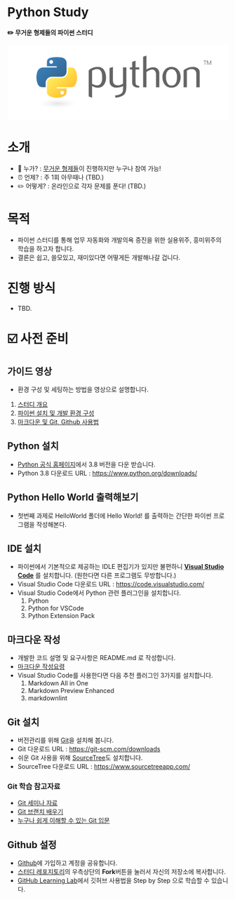 Python Study
====================================

**✏️ 무거운 형제들의 파이썬 스터디**

![Python](python-logo.png)

# 소개

-	💁 누가? : [무거운 형제들](http://heavybros.dothome.co.kr/)이 진행하지만 누구나 참여 가능!
-	⏰ 언제? : 주 1회 아무때나 (TBD.)
-	✏️ 어떻게? : 온라인으로 각자 문제를 푼다! (TBD.)

# 목적

- 파이썬 스터디를 통해 업무 자동화와 개발의욕 증진을 위한 실용위주, 흥미위주의 학습을 하고자 합니다. 
- 결론은 쉽고, 쓸모있고, 재미있다면 어떻게든 개발해나갈 겁니다. 

# 진행 방식

- TBD.

# ☑️ 사전 준비

## 가이드 영상 

- 환경 구성 및 세팅하는 방법을 영상으로 설명합니다.

1. [스터디 개요](https://www.youtube.com/watch?v=UwuDv9WCj64)
2. [파이썬 설치 및 개발 환경 구성](https://www.youtube.com/watch?v=UHBh0EHOGXU)
3. [마크다운 및 Git, Github 사용법](https://www.youtube.com/watch?v=j0NclhMCPfA)

## Python 설치

- [Python 공식 홈페이지](https://www.python.org/downloads/)에서 3.8 버전을 다운 받습니다. 
- Python 3.8 다운로드 URL : https://www.python.org/downloads/

## Python Hello World 출력해보기

- 첫번째 과제로 HelloWorld 폴더에 Hello World! 를 출력하는 간단한 파이썬 프로그램을 작성해본다.

## IDE 설치

- 파이썬에서 기본적으로 제공하는 IDLE 편집기가 있지만 불편하니 **[Visual Studio Code](https://code.visualstudio.com/)** 를 설치합니다. (원한다면 다른 프로그램도 무방합니다.)
- Visual Studio Code 다운로드 URL : https://code.visualstudio.com/
- Visual Studio Code에서 Python 관련 플러그인을 설치합니다. 
  1. Python
  2. Python for VSCode
  3. Python Extension Pack

## 마크다운 작성

- 개발한 코드 설명 및 요구사항은 README.md 로 작성합니다.
- [마크다운 작성요령](https://gist.github.com/ihoneymon/652be052a0727ad59601)
- Visual Studio Code를 사용한다면 다음 추천 플러그인 3가지를 설치합니다.
   1. Markdown All in One
   2. Markdown Preview Enhanced
   3. markdownlint


## Git 설치

- 버전관리를 위해 [Git](https://git-scm.com/downloads)을 설치해 봅니다.
- Git 다운로드 URL : https://git-scm.com/downloads
- 쉬운 Git 사용을 위해 [SourceTree](https://www.sourcetreeapp.com/)도 설치합니다.
- SourceTree 다운로드 URL : https://www.sourcetreeapp.com/

### Git 학습 참고자료

- [Git 세미나 자료](https://www.dropbox.com/s/k16g5sgsfb2s0bn/2017_10_25_GIT%EC%84%B8%EB%AF%B8%EB%82%98%EC%9E%90%EB%A3%8C.pptx?dl=0)
- [Git 브랜치 배우기](https://learngitbranching.js.org/)
- [누구나 쉽게 이해할 수 있는 Git 입문](https://backlog.com/git-tutorial/kr/intro/intro2_1.html)


## Github 설정

- [Github](https://github.com/)에 가입하고 계정을 공유합니다.
- [스터디 레포지토리](https://github.com/Heavybros/PythonStudy)의 우측상단의 **Fork**버튼을 눌러서 자신의 저장소에 복사합니다.
- [GitHub Learning Lab](https://lab.github.com/)에서 깃허브 사용법을 Step by Step 으로 학습할 수 있습니다. 